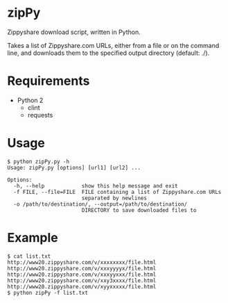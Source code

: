 # zipPy
Zippyshare download script, written in Python.

Takes a list of Zippyshare.com URLs, either from a file or on the command line, and downloads them to the specified output directory (default: ./).

# Requirements
* Python 2
  * clint
  * requests

# Usage
    $ python zipPy.py -h
    Usage: zipPy.py [options] [url1] [url2] ...
    
    Options:
      -h, --help            show this help message and exit
      -f FILE, --file=FILE  FILE containing a list of Zippyshare.com URLs
                            separated by newlines
      -o /path/to/destination/, --output=/path/to/destination/
                            DIRECTORY to save downloaded files to
                            
# Example
    $ cat list.txt
    http://www20.zippyshare.com/v/xxxxxxxx/file.html
    http://www20.zippyshare.com/v/xxxyyyyx/file.html
    http://www20.zippyshare.com/v/xxxyyxxx/file.html
    http://www20.zippyshare.com/v/xxy3xxxx/file.html
    http://www20.zippyshare.com/v/xyyxxxxx/file.html
    $ python zipPy -f list.txt
